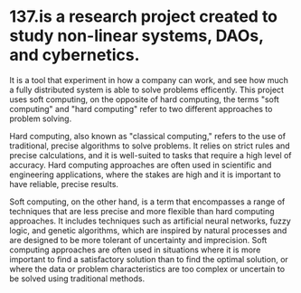 # 137.is a research project created to study non-linear systems, DAOs, and cybernetics. 



It is a tool that experiment in how a company can work, and see how much a fully distributed system is able to solve problems efficently. This project uses soft computing, on the opposite of hard computing, the terms "soft computing" and "hard computing" refer to two different approaches to problem solving.

Hard computing, also known as "classical computing," refers to the use of traditional, precise algorithms to solve problems. It relies on strict rules and precise calculations, and it is well-suited to tasks that require a high level of accuracy. Hard computing approaches are often used in scientific and engineering applications, where the stakes are high and it is important to have reliable, precise results.

Soft computing, on the other hand, is a term that encompasses a range of techniques that are less precise and more flexible than hard computing approaches. It includes techniques such as artificial neural networks, fuzzy logic, and genetic algorithms, which are inspired by natural processes and are designed to be more tolerant of uncertainty and imprecision. Soft computing approaches are often used in situations where it is more important to find a satisfactory solution than to find the optimal solution, or where the data or problem characteristics are too complex or uncertain to be solved using traditional methods.

<div class="top"></div>
<div class="right"></div>
<div class="bottom"></div>
<div class="left"></div>
<div class="rotate top"></div>
